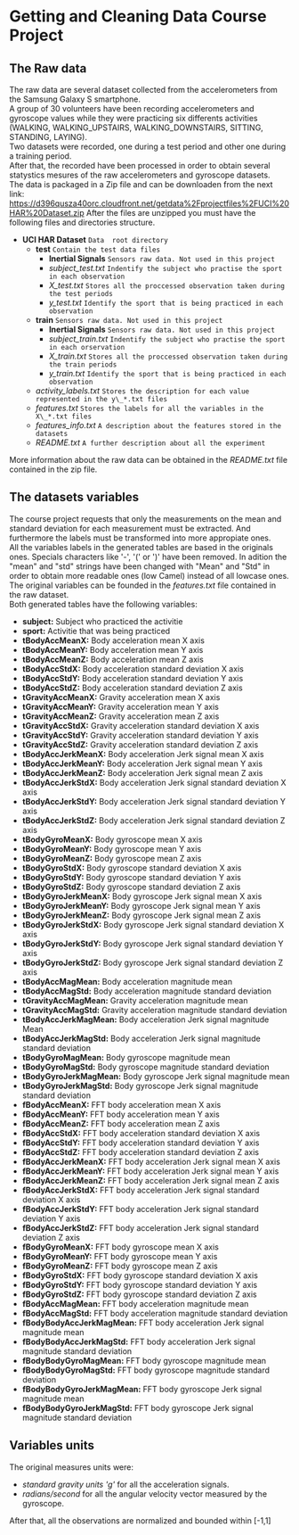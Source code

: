 # Getting and Cleaning Data Course Project

## The Raw data

The raw data are several dataset collected from the accelerometers from the Samsung Galaxy S smartphone.  
A group of 30 volunteers have been recording accelerometers and gyroscope values while they were practicing six differents activities (WALKING, WALKING_UPSTAIRS, WALKING_DOWNSTAIRS, SITTING, STANDING, LAYING).  
Two datasets were recorded, one during a test period and other one during a training period.  
After that, the recorded have been processed in order to obtain several statystics mesures of the raw accelerometers and gyroscope datasets.  
The data is packaged in a Zip file and can be downloaden from the next link:
https://d396qusza40orc.cloudfront.net/getdata%2Fprojectfiles%2FUCI%20HAR%20Dataset.zip
After the files are unzipped you must have the following files and directories structure.  

 *  **UCI HAR Dataset** ``Data  root directory``   
    + **test**  ``Contain the test data files``  
        - **Inertial Signals** ``Sensors raw data. Not used in this project``  
        - *subject\_test.txt*   ``Indentify the subject who practise the sport in each observation``    
        - *X\_test.txt*  ``Stores all the proccessed observation taken during the test periods``  
        - *y\_test.txt*  ``Identify the sport that is being practiced in each observation``  
    + **train**  ``Sensors raw data. Not used in this project``   
        - **Inertial Signals**  ``Sensors raw data. Not used in this project``     
        - *subject\_train.txt*  ``Indentify the subject who practise the sport in each orservation``     
        - *X\_train.txt*  ``Stores all the proccessed observation taken during the train periods``    
        - *y\_train.txt*   ``Identify the sport that is being practiced in each observation``  
    + *activity_labels.txt*  ``Stores the description for each value represented in the y\_*.txt files``   
    + *features.txt*  ``Stores the labels for all the variables in the X\_*.txt files``   
    + *features_info.txt*  ``A description about the features stored in the datasets``   
    + *README.txt*  ``A further description about all the experiment``   

More information about the raw data can be obtained in the *README.txt* file contained in the zip file.  

## The datasets variables

The course project requests that only the measurements on the mean and standard deviation for each measurement must be extracted. And furthermore the labels must be transformed into more appropiate ones.  
All the variables labels in the generated tables are based in the originals ones. Specials characters like '-', '\(' or '\)' have been removed. In adition the "mean" and "std" strings have been changed with "Mean" and "Std" in order to obtain more readable ones (low Camel) instead of all lowcase ones.  
The original variables can be founded in the *features.txt* file contained in the raw dataset.  
Both generated tables have the following variables:

* **subject:** Subject who practiced the activitie  
* **sport:**  Activitie that was being practiced  
* **tBodyAccMeanX:** Body acceleration mean X axis  
* **tBodyAccMeanY:** Body acceleration mean Y axis  
* **tBodyAccMeanZ:** Body acceleration mean Z axis  
* **tBodyAccStdX:** Body acceleration standard deviation X axis  
* **tBodyAccStdY:** Body acceleration standard deviation Y axis  
* **tBodyAccStdZ:** Body acceleration standard deviation Z axis  
* **tGravityAccMeanX:** Gravity acceleration mean X axis  
* **tGravityAccMeanY:** Gravity acceleration mean Y axis  
* **tGravityAccMeanZ:** Gravity acceleration mean Z axis  
* **tGravityAccStdX:** Gravity acceleration standard deviation X axis  
* **tGravityAccStdY:** Gravity acceleration standard deviation Y axis  
* **tGravityAccStdZ:** Gravity acceleration standard deviation Z axis  
* **tBodyAccJerkMeanX:** Body acceleration Jerk signal mean X axis  
* **tBodyAccJerkMeanY:** Body acceleration Jerk signal mean Y axis  
* **tBodyAccJerkMeanZ:** Body acceleration Jerk signal mean Z axis  
* **tBodyAccJerkStdX:** Body acceleration Jerk signal standard deviation X axis  
* **tBodyAccJerkStdY:** Body acceleration Jerk signal standard deviation Y axis  
* **tBodyAccJerkStdZ:** Body acceleration Jerk signal standard deviation Z axis  
* **tBodyGyroMeanX:** Body gyroscope mean X axis  
* **tBodyGyroMeanY:** Body gyroscope mean Y axis  
* **tBodyGyroMeanZ:** Body gyroscope mean Z axis  
* **tBodyGyroStdX:** Body gyroscope standard deviation X axis  
* **tBodyGyroStdY:** Body gyroscope standard deviation Y axis  
* **tBodyGyroStdZ:** Body gyroscope standard deviation Z axis  
* **tBodyGyroJerkMeanX:** Body gyroscope Jerk signal mean X axis  
* **tBodyGyroJerkMeanY:** Body gyroscope Jerk signal mean Y axis  
* **tBodyGyroJerkMeanZ:** Body gyroscope Jerk signal mean Z axis  
* **tBodyGyroJerkStdX:** Body gyroscope Jerk signal standard deviation X axis  
* **tBodyGyroJerkStdY:** Body gyroscope Jerk signal standard deviation Y axis  
* **tBodyGyroJerkStdZ:** Body gyroscope Jerk signal standard deviation Z axis  
* **tBodyAccMagMean:** Body acceleration magnitude mean  
* **tBodyAccMagStd:** Body acceleration magnitude standard deviation  
* **tGravityAccMagMean:** Gravity acceleration magnitude mean  
* **tGravityAccMagStd:** Gravity acceleration magnitude standard deviation  
* **tBodyAccJerkMagMean:** Body acceleration Jerk signal magnitude Mean  
* **tBodyAccJerkMagStd:** Body acceleration Jerk signal magnitude standard deviation  
* **tBodyGyroMagMean:** Body gyroscope magnitude mean  
* **tBodyGyroMagStd:** Body gyroscope magnitude standard deviation  
* **tBodyGyroJerkMagMean:** Body gyroscope Jerk signal magnitude mean  
* **tBodyGyroJerkMagStd:** Body gyroscope Jerk signal magnitude standard deviation  
* **fBodyAccMeanX:** FFT body acceleration mean X axis  
* **fBodyAccMeanY:** FFT body acceleration mean Y axis  
* **fBodyAccMeanZ:** FFT body acceleration mean Z axis  
* **fBodyAccStdX:** FFT body acceleration standard deviation X axis  
* **fBodyAccStdY:** FFT body acceleration standard deviation Y axis  
* **fBodyAccStdZ:** FFT body acceleration standard deviation Z axis  
* **fBodyAccJerkMeanX:** FFT body acceleration Jerk signal mean X axis  
* **fBodyAccJerkMeanY:** FFT body acceleration Jerk signal mean Y axis  
* **fBodyAccJerkMeanZ:** FFT body acceleration Jerk signal mean Z axis  
* **fBodyAccJerkStdX:** FFT body acceleration Jerk signal standard deviation X axis  
* **fBodyAccJerkStdY:** FFT body acceleration Jerk signal standard deviation Y axis  
* **fBodyAccJerkStdZ:** FFT body acceleration Jerk signal standard deviation Z axis  
* **fBodyGyroMeanX:** FFT body gyroscope mean X axis  
* **fBodyGyroMeanY:** FFT body gyroscope mean Y axis  
* **fBodyGyroMeanZ:** FFT body gyroscope mean Z axis  
* **fBodyGyroStdX:** FFT body gyroscope standard deviation X axis  
* **fBodyGyroStdY:** FFT body gyroscope standard deviation Y axis  
* **fBodyGyroStdZ:** FFT body gyroscope standard deviation Z axis  
* **fBodyAccMagMean:** FFT body acceleration magnitude mean  
* **fBodyAccMagStd:** FFT body acceleration magnitude standard deviation  
* **fBodyBodyAccJerkMagMean:** FFT body acceleration Jerk signal magnitude mean  
* **fBodyBodyAccJerkMagStd:** FFT body acceleration Jerk signal magnitude standard deviation  
* **fBodyBodyGyroMagMean:** FFT body gyroscope magnitude mean  
* **fBodyBodyGyroMagStd:** FFT body gyroscope magnitude standard deviation  
* **fBodyBodyGyroJerkMagMean:** FFT body gyroscope Jerk signal magnitude mean  
* **fBodyBodyGyroJerkMagStd:** FFT body gyroscope Jerk signal magnitude standard deviation  

## Variables units

The original measures units were:
* *standard gravity units 'g'* for all the acceleration signals.
* *radians/second* for all the angular velocity vector measured by the gyroscope.

After that, all the observations are normalized and bounded within [-1,1]

